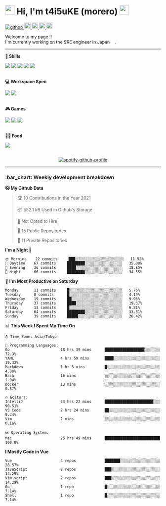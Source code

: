 
<!-- Title -->
<h1>
    <img src="https://emojis.slackmojis.com/emojis/images/1600385609/10490/cactuar.gif?1600385609" width="30"/> 
    Hi, I'm t4i5uKE (morero) 
    <img src="https://emojis.slackmojis.com/emojis/images/1600385609/10490/cactuar.gif?1600385609" width="30"/>
</h1>

<!-- Badge -->
<p align="left">
    <!-- GitHub -->
    <a href="https://github.com/t4i5uKE/t4i5uKE/">
        <img src="https://komarev.com/ghpvc/?username=m0rer0" alt="github" />
    </a>
    <a href="https://github.com/t4i5uKE">
        <img height="20" src="https://img.shields.io/github/followers/t4i5uKE?label=follow&logo=github&style=flat" alt="github_follow"/>
    </a>
    <!-- Twitter -->
    <a href="http://twitter.com/m0rer0">
        <img height="20" src="https://img.shields.io/twitter/follow/m0rer0?label=Twitter&logo=twitter&style=flat" alt="twitter"/>
    </a>
    <!-- Qiita -->
    <a href="http://qiita.com/Morero">
        <img height="20" src="https://qiita-badge.apiapi.app/s/Morero/posts.svg" />
    </a>
    <a href="http://qiita.com/Morero">
        <img height="20" src="https://qiita-badge.apiapi.app/s/Morero/contributions.svg" />
    </a>
</p>


<!-- Profile -->
<p> 
    Welcome to my page !! <br>
    I'm currently working on the SRE engineer in Japan <img src="https://www.flaticon.com/svg/static/icons/svg/2159/2159573.svg" width="13"/>.
    <br>
</p>

---

<b> 🚀 Skills </b>
<p align="left">
    <img src="https://img.shields.io/badge/C-00599C?style=for-the-badge&logo=c&logoColor=white">
    <img src="https://img.shields.io/badge/C%23-239120?style=for-the-badge&logo=c-sharp&logoColor=white">
    <img src="https://img.shields.io/badge/Java-ED8B00?style=for-the-badge&logo=java&logoColor=white">
    <img src="https://img.shields.io/badge/Go-00ADD8?style=for-the-badge&logo=go&logoColor=white">
    <img src="https://img.shields.io/badge/Google_Cloud-4285F4?style=for-the-badge&logo=google-cloud&logoColor=white">
</p>
<br>
<b> 💻 Workspace Spec </b>
<p align="left">
    <img src="https://img.shields.io/badge/Apple-MacBook_Pro_2019-999999?style=for-the-badge&logo=apple&logoColor=white">
    <img src="https://img.shields.io/badge/Apple-MacBook_Pro_2020-999999?style=for-the-badge&logo=apple&logoColor=white">

</p>
<br>
<b> 🎮 Games </b>
<p align="left">
    <img src="https://img.shields.io/badge/PlayStation-003791?style=for-the-badge&logo=playstation&logoColor=white">
    <img src="https://img.shields.io/badge/Nintendo_Switch-E60012?style=for-the-badge&logo=nintendo-switch&logoColor=white">
    <img src="https://img.shields.io/badge/Steam-000000?style=for-the-badge&logo=steam&logoColor=white">
</p>
<br>
<b> 🍔🍕 Food </b>
<p align="left">
    <img src="https://img.shields.io/badge/Uber_Eats-5FB709?style=for-the-badge&logo=uber-eats&logoColor=white">
</p>
<br>

<!-- Spotify -->
<div align="center">
    <a href="https://spotify-github-profile.vercel.app/api/view?uid=21b7yx6vkj66csord5swswvza&redirect=true"><img src="https://spotify-github-profile.vercel.app/api/view?uid=21b7yx6vkj66csord5swswvza&cover_image=true&theme=default" alt="spotify-github-profile"></a>
</div>

---

<h3> :bar_chart: Weekly development breakdown </h3>
<!-- waka-readme-stats -->

<!--START_SECTION:waka-->
**🐱 My Github Data** 

> 🏆 10 Contributions in the Year 2021
 > 
> 📦 552.1 kB Used in Github's Storage 
 > 
> 🚫 Not Opted to Hire
 > 
> 📜 15 Public Repositories 
 > 
> 🔑 11 Private Repositories  
 > 
**I'm a Night 🦉** 

```text
🌞 Morning    22 commits     ███░░░░░░░░░░░░░░░░░░░░░░   11.52% 
🌆 Daytime    67 commits     ████████░░░░░░░░░░░░░░░░░   35.08% 
🌃 Evening    36 commits     ████░░░░░░░░░░░░░░░░░░░░░   18.85% 
🌙 Night      66 commits     ████████░░░░░░░░░░░░░░░░░   34.55%

```
📅 **I'm Most Productive on Saturday** 

```text
Monday       11 commits     █░░░░░░░░░░░░░░░░░░░░░░░░   5.76% 
Tuesday      8 commits      █░░░░░░░░░░░░░░░░░░░░░░░░   4.19% 
Wednesday    19 commits     ██░░░░░░░░░░░░░░░░░░░░░░░   9.95% 
Thursday     37 commits     ████░░░░░░░░░░░░░░░░░░░░░   19.37% 
Friday       13 commits     █░░░░░░░░░░░░░░░░░░░░░░░░   6.81% 
Saturday     64 commits     ████████░░░░░░░░░░░░░░░░░   33.51% 
Sunday       39 commits     █████░░░░░░░░░░░░░░░░░░░░   20.42%

```


📊 **This Week I Spent My Time On** 

```text
⌚︎ Time Zone: Asia/Tokyo

💬 Programming Languages: 
Go                       18 hrs 39 mins      ██████████████████░░░░░░░   72.3% 
YAML                     4 hrs 59 mins       ████░░░░░░░░░░░░░░░░░░░░░   19.32% 
Markdown                 1 hr 3 mins         █░░░░░░░░░░░░░░░░░░░░░░░░   4.08% 
Bash                     16 mins             ░░░░░░░░░░░░░░░░░░░░░░░░░   1.04% 
Docker                   13 mins             ░░░░░░░░░░░░░░░░░░░░░░░░░   0.87%

🔥 Editors: 
IntelliJ                 23 hrs 22 mins      ██████████████████████░░░   90.51% 
VS Code                  2 hrs 24 mins       ██░░░░░░░░░░░░░░░░░░░░░░░   9.34% 
Vim                      2 mins              ░░░░░░░░░░░░░░░░░░░░░░░░░   0.16%

💻 Operating System: 
Mac                      25 hrs 49 mins      █████████████████████████   100.0%

```

**I Mostly Code in Vue** 

```text
Vue                      4 repos             ███████░░░░░░░░░░░░░░░░░░   28.57% 
JavaScript               2 repos             ███░░░░░░░░░░░░░░░░░░░░░░   14.29% 
Vim script               2 repos             ███░░░░░░░░░░░░░░░░░░░░░░   14.29% 
Go                       1 repo              █░░░░░░░░░░░░░░░░░░░░░░░░   7.14% 
Shell                    1 repo              █░░░░░░░░░░░░░░░░░░░░░░░░   7.14%

```



<!--END_SECTION:waka-->
